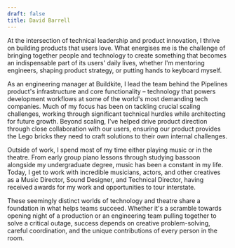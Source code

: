 ```yaml
---
draft: false
title: David Barrell
---
```


At the intersection of technical leadership and product innovation, I thrive on building products that users love. What energises me is the challenge of bringing together people and technology to create something that becomes an indispensable part of its users' daily lives, whether I'm mentoring engineers, shaping product strategy, or putting hands to keyboard myself.

As an engineering manager at Buildkite, I lead the team behind the Pipelines product's infrastructure and core functionality – technology that powers development workflows at some of the world's most demanding tech companies. Much of my focus has been on tackling crucial scaling challenges, working through significant technical hurdles while architecting for future growth. Beyond scaling, I've helped drive product direction through close collaboration with our users, ensuring our product provides the Lego bricks they need to craft solutions to their own internal challenges.

Outside of work, I spend most of my time either playing music or in the theatre. From early group piano lessons through studying bassoon alongside my undergraduate degree, music has been a constant in my life. Today, I get to work with incredible musicians, actors, and other creatives as a Music Director, Sound Designer, and Technical Director, having received awards for my work and opportunities to tour interstate.

These seemingly distinct worlds of technology and theatre share a foundation in what helps teams succeed. Whether it's a scramble towards opening night of a production or an engineering team pulling together to solve a critical outage, success depends on creative problem-solving, careful coordination, and the unique contributions of every person in the room.
